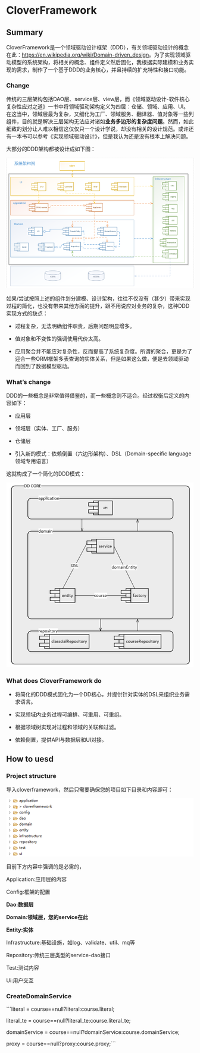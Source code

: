 CloverFramework
===============

Summary
-------

CloverFramework是一个领域驱动设计框架（DDD），有关领域驱动设计的概念在此：<https://en.wikipedia.org/wiki/Domain-driven_design>。为了实现领域驱动模型的系统架构，将相关的概念、组件定义然后固化，我根据实际建模和业务实现的需求，制作了一个基于DDD的业务核心，并且持续的扩充特性和接口功能。

### Change

传统的三层架构包括DAO层、service层、view层，而《领域驱动设计-软件核心复杂性应对之道》一书中将领域驱动架构定义为四层：仓储、领域、应用、UI。在这当中，领域层最为复杂，又细化为工厂、领域服务、翻译器、值对象等一些列组件，目的就是解决三层架构无法应对诸如**业务多边形的复杂度问题**。然而，如此细致的划分让人难以相信这仅仅只一个设计学说，却没有相关的设计规范。或许还有一本书可以参考《实现领域驱动设计》，但是我认为还是没有根本上解决问题。

大部分的DDD架构都被设计成如下图：

![](media/58942aee646e8553dee7d0405245d4bc.png)

如果/尝试按照上述的组件划分建模、设计架构，往往不仅没有（甚少）带来实现过程的简化，也没有带来其他方面的提升，跟不用说应对业务的复杂，这种DDD实现方式的缺点：

-   过程复杂，无法明确组件职责，后期问题明显增多。

-   值对象和不变性的强调使用代价太高。

-   应用聚合并不能应对复杂性，反而提高了系统复杂度。所谓的聚合，更是为了迎合一些ORM框架多表查询的实体关系，但是如果这么做，便是去领域驱动而回到了数据模型驱动。

### What’s change

DDD的一些概念是非常值得借鉴的，而一些概念则不适合。经过权衡后定义的内容如下：

-   应用层

-   领域层（实体、工厂、服务）

-   仓储层

-   引入新的模式：依赖倒置（六边形架构）、DSL（Domain-specific
    language领域专用语言）

这就构成了一个简化的DDD模式：

![](media/b8135bce17e54eb4db2576ace9d5246f.png)

### What does CloverFramework do

-   将简化的DDD模式固化为一个DD核心，并提供针对实体的DSL来组织业务需求语言。

-   实现领域内业务过程可编排、可重用、可重组。

-   根据领域树实现对过程和领域的关联和过滤。

-   依赖倒置，提供API与数据层和UI对接。

How to uesd
-----------

### Project structure

导入cloverframework，然后只需要确保您的项目如下目录和内容即可：

![](media/40a42b4a6adabfeaff532c2363e79c2f.png)

目前下方内容中强调的是必需的，

Application:应用层的内容

Config:框架的配置

**Dao:数据层**

**Domain:领域层，您的service在此**

**Entity:实体**

Infrastructure:基础设施，如log、validate、util、mq等

Repository:传统三层类型的service-dao接口

Test:测试内容

Ui:用户交互

### CreateDomainService

\`\`\`literal = course==null?literal:course.literal;

literal_te = course==null?literal_te:course.literal_te;

domainService = course==null?domainService:course.domainService;

proxy = course==null?proxy:course.proxy;\`\`\`
